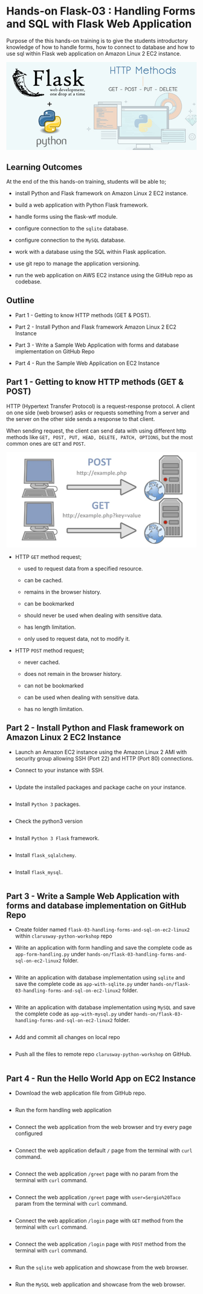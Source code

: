 # Hands-on Flask-03 : Handling Forms and SQL with Flask Web Application

Purpose of the this hands-on training is to give the students introductory knowledge of how to handle forms, how to connect to database and how to use sql within Flask web application on Amazon Linux 2 EC2 instance. 

![HTTP Methods in Flask](./http-methods-flask.png)

## Learning Outcomes

At the end of the this hands-on training, students will be able to;

- install Python and Flask framework on Amazon Linux 2 EC2 instance.

- build a web application with Python Flask framework.

- handle forms using the flask-wtf module. 

- configure connection to the `sqlite` database.

- configure connection to the `MySQL` database.

- work with a database using the SQL within Flask application.

- use git repo to manage the application versioning.

- run the web application on AWS EC2 instance using the GitHub repo as codebase.


## Outline

- Part 1 - Getting to know HTTP methods (GET & POST).

- Part 2 - Install Python and Flask framework Amazon Linux 2 EC2 Instance 

- Part 3 - Write a Sample Web Application with forms and database implementation on GitHub Repo

- Part 4 - Run the Sample Web Application on EC2 Instance


## Part 1 - Getting to know HTTP methods (GET & POST)


HTTP (Hypertext Transfer Protocol) is a request-response protocol. A client on one side (web browser) asks or requests something from a server and the server on the other side sends a response to that client. 

When sending request, the client can send data with using different http methods like `GET, POST, PUT, HEAD, DELETE, PATCH, OPTIONS`, but the most common ones are `GET` and `POST`.

![Get and Post Requests](./get-post-request.jpg)

- HTTP `GET` method request;
    
    - used to request data from a specified resource.

    - can be cached.

    - remains in the browser history.

    - can be bookmarked

    - should never be used when dealing with sensitive data.

    - has length limitation.

    - only used to request data, not to modify it.  

- HTTP `POST` method request;
    
    - never cached.

    - does not remain in the browser history.

    - can not be bookmarked

    - can be used when dealing with sensitive data.

    - has no length limitation.


## Part 2 - Install Python and Flask framework on Amazon Linux 2 EC2 Instance 

- Launch an Amazon EC2 instance using the Amazon Linux 2 AMI with security group allowing SSH (Port 22) and HTTP (Port 80) connections.

- Connect to your instance with SSH.

```bash

```

- Update the installed packages and package cache on your instance.

```bash

```

- Install `Python 3` packages.

```bash

```

- Check the python3 version

```bash

```

- Install `Python 3 Flask` framework.

```bash

```

- Install `flask_sqlalchemy`.

```bash

```

- Install `flask_mysql`.

```bash

```

## Part 3 - Write a Sample Web Application with forms and database implementation on GitHub Repo

- Create folder named `flask-03-handling-forms-and-sql-on-ec2-linux2` within `clarusway-python-workshop` repo

- Write an application with form handling and save the complete code as `app-form-handling.py` under `hands-on/flask-03-handling-forms-and-sql-on-ec2-linux2` folder.

```python

```

- Write an application with database implementation using `sqlite` and save the complete code as `app-with-sqlite.py` under `hands-on/flask-03-handling-forms-and-sql-on-ec2-linux2` folder.

```python


```

- Write an application with database implementation using `MySQL` and save the complete code as `app-with-mysql.py` under `hands-on/flask-03-handling-forms-and-sql-on-ec2-linux2` folder.

```python

```

- Add and commit all changes on local repo

```bash

```

- Push all the files to remote repo `clarusway-python-workshop` on GitHub.

```bash

```

## Part 4 - Run the Hello World App on EC2 Instance

- Download the web application file from GitHub repo.

```bash

```

- Run the form handling web application

```bash

```

- Connect the web application from the web browser and try every page configured

```bash

```

- Connect the web application default `/` page from the terminal with `curl` command.

```bash

```

- Connect the web application `/greet` page with no param from the terminal with `curl` command.

```bash

```

- Connect the web application `/greet` page with `user=Sergio%20Taco` param from the terminal with `curl` command.

```bash

```

- Connect the web application `/login` page with `GET` method from the terminal with `curl` command.

```bash

```

- Connect the web application `/login` page with `POST` method from the terminal with `curl` command.

```bash

```

- Run the `sqlite` web application and showcase from the web browser.

```bash

```

- Run the `MySQL` web application and showcase from the web browser.

```bash

```
